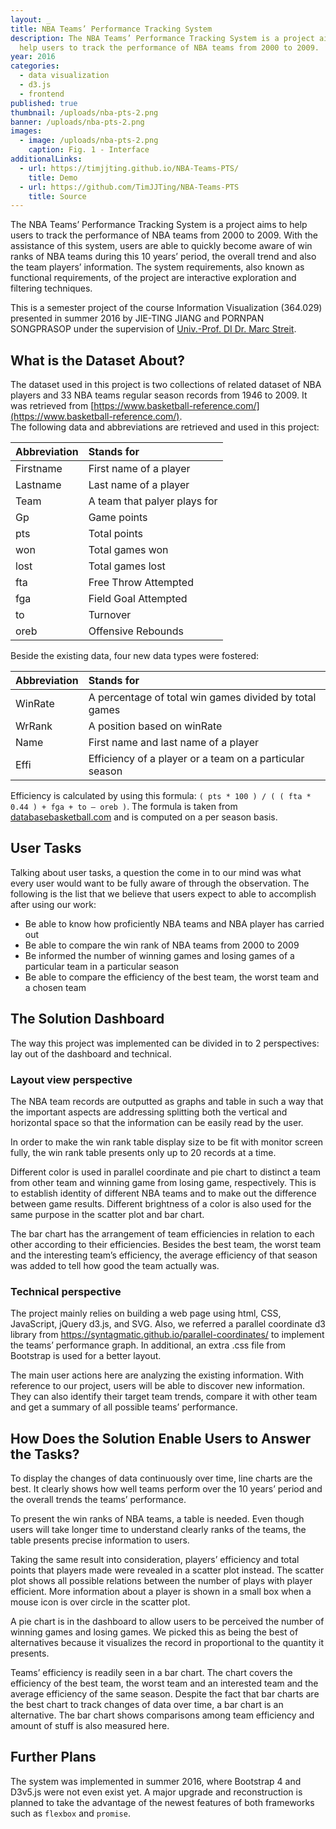 ```yaml
---
layout: _
title: NBA Teams’ Performance Tracking System
description: The NBA Teams’ Performance Tracking System is a project aims to
  help users to track the performance of NBA teams from 2000 to 2009.
year: 2016
categories:
  - data visualization
  - d3.js
  - frontend
published: true
thumbnail: /uploads/nba-pts-2.png
banner: /uploads/nba-pts-2.png
images:
  - image: /uploads/nba-pts-2.png
    caption: Fig. 1 - Interface
additionalLinks:
  - url: https://timjjting.github.io/NBA-Teams-PTS/
    title: Demo
  - url: https://github.com/TimJJTing/NBA-Teams-PTS
    title: Source
---
```

The NBA Teams’ Performance Tracking System is a project aims to help users to track the performance of NBA teams from 2000 to 2009. With the assistance of this system, users are able to quickly become aware of win ranks of NBA teams during this 10 years’ period, the overall trend and also the team players’ information. The system requirements, also known as functional requirements, of the project are interactive exploration and filtering techniques.  

This is a semester project of the course Information Visualization (364.029) 
presented in summer 2016 by JIE-TING JIANG and PORNPAN SONGPRASOP under the supervision of [Univ.-Prof. DI Dr. Marc Streit](https://www.jku.at/en/institute-of-computer-graphics/about-us/team/marc-streit/).

## What is the Dataset About?
The dataset used in this project is two collections of related dataset of NBA players and 33 NBA teams regular season records from 1946 to 2009. It was retrieved from [https://www.basketball-reference.com/](https://www.basketball-reference.com/).  
The following data and abbreviations are retrieved and used in this project:

Abbreviation| Stands for
------------|:------
Firstname   | First name of a player  
Lastname    | Last name of a player  
Team        | A team that palyer plays for  
Gp          | Game points  
pts         | Total points  
won         | Total games won  
lost        | Total games lost  
fta         | Free Throw Attempted  
fga         | Field Goal Attempted  
to          | Turnover  
oreb        | Offensive Rebounds  

Beside the existing data, four new data types were fostered:  
  
Abbreviation| Stands for  
------------|:------  
WinRate     | A percentage of total win games divided by total games  
WrRank      | A position based on winRate  
Name        | First name and last name of a player  
Effi        | Efficiency of a player or a team on a particular season  
  
Efficiency is calculated by using this formula: `( pts * 100 ) / ( ( fta * 0.44 ) + fga + to – oreb )`. The formula is taken from [databasebasketball.com](http://www.databasebasketball.com/about/aboutstats.htm) and is computed on a per season basis.

## User Tasks
Talking about user tasks, a question the come in to our mind was what every user would want to be fully aware of through the observation. The following is the list that we believe that users expect to able to accomplish after using our work:
 - Be able to know how proficiently NBA teams and NBA player has carried out
 - Be able to compare the win rank of NBA teams from 2000 to 2009
 - Be informed the number of winning games and losing games of a particular team in a particular season
 - Be able to compare the efficiency of the best team, the worst team and a chosen team

## The Solution Dashboard
The way this project was implemented can be divided in to 2 perspectives: lay out of the dashboard and technical.  

### Layout view perspective
The NBA team records are outputted as graphs and table in such a way that the important aspects are addressing splitting both the vertical and horizontal space so that the information can be easily read by the user.  
  
In order to make the win rank table display size to be fit with monitor screen fully, the win rank table presents only up to 20 records at a time.  
  
Different color is used in parallel coordinate and pie chart to distinct a team from other team and winning game from losing game, respectively. This is to establish identity of different NBA teams and to make out the difference between game results. Different brightness of a color is also used for the same purpose in the scatter plot and bar chart.  
  
The bar chart has the arrangement of team efficiencies in relation to each other according to their efficiencies. Besides the best team, the worst team and the interesting team’s efficiency, the average efficiency of that season was added to tell how good the team actually was.  

### Technical perspective
The project mainly relies on building a web page using html, CSS, JavaScript, jQuery d3.js, and SVG. Also, we referred a parallel coordinate d3 library from https://syntagmatic.github.io/parallel-coordinates/ to implement the teams’ performance graph. In additional, an extra .css file from Bootstrap is used for a better layout.  
  
The main user actions here are analyzing the existing information. With reference to our project, users will be able to discover new information. They can also identify their target team trends, compare it with other team and get a summary of all possible teams’ performance.  

## How Does the Solution Enable Users to Answer the Tasks?
To display the changes of data continuously over time, line charts are the best. It clearly shows how well teams perform over the 10 years’ period and the overall trends the teams’ performance.  
  
To present the win ranks of NBA teams, a table is needed. Even though users will take longer time to understand clearly ranks of the teams, the table presents precise information to users.  
  
Taking the same result into consideration, players’ efficiency and total points that players made were revealed in a scatter plot instead. The scatter plot shows all possible relations between the number of plays with player efficient. More information about a player is shown in a small box when a mouse icon is over circle in the scatter plot.  
  
A pie chart is in the dashboard to allow users to be perceived the number of winning games and losing games. We picked this as being the best of alternatives because it visualizes the record in proportional to the quantity it presents.  
  
Teams’ efficiency is readily seen in a bar chart. The chart covers the efficiency of the best team, the worst team and an interested team and the average efficiency of the same season. Despite the fact that bar charts are the best chart to track changes of data over time, a bar chart is an alternative. The bar chart shows comparisons among team efficiency and amount of stuff is also measured here.  

## Further Plans
The system was implemented in summer 2016, where Bootstrap 4 and D3v5.js were not even exist yet. A major upgrade and reconstruction is planned to take the advantage of the newest features of both frameworks such as `flexbox` and `promise`.
